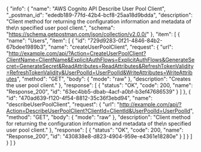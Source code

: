{
  "info": {
    "name": "AWS Cognito API Describe User Pool Client",
    "_postman_id": "ededb189-77fd-42b4-bcf8-25aa18d9bdda",
    "description": "Client method for returning the configuration information and metadata of the\n            specified user pool client.",
    "schema": "https://schema.getpostman.com/json/collection/v2.0.0/"
  },
  "item": [
    {
      "name": "Users",
      "item": [
        {
          "id": "729d9283-0f21-4846-84b2-67bdee1989b3",
          "name": "createUserPoolClient",
          "request": {
            "url": "http://example.com/api/?Action=CreateUserPoolClient?ClientName=ClientName&ExplicitAuthFlows=ExplicitAuthFlows&GenerateSecret=GenerateSecret&ReadAttributes=ReadAttributes&RefreshTokenValidity=RefreshTokenValidity&UserPoolId=UserPoolId&WriteAttributes=WriteAttributes",
            "method": "GET",
            "body": {
              "mode": "raw"
            },
            "description": "Creates the user pool client."
          },
          "response": [
            {
              "status": "OK",
              "code": 200,
              "name": "Response_200",
              "id": "63ec4bb5-dbab-4acf-a0bf-b3ef47686539"
            }
          ]
        },
        {
          "id": "470ad639-f120-4f54-8812-35c36f3ebd94",
          "name": "describeUserPoolClient",
          "request": {
            "url": "http://example.com/api/?Action=DescribeUserPoolClient?ClientId=ClientId&UserPoolId=UserPoolId",
            "method": "GET",
            "body": {
              "mode": "raw"
            },
            "description": "Client method for returning the configuration information and metadata of the\n            specified user pool client."
          },
          "response": [
            {
              "status": "OK",
              "code": 200,
              "name": "Response_200",
              "id": "430838e8-d823-4904-959e-e4361e18280e"
            }
          ]
        }
      ]
    }
  ]
}